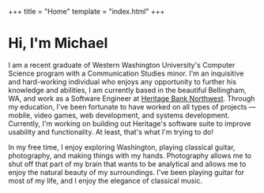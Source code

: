 +++
title = "Home"
template = "index.html"
+++

# Hi, I'm Michael
I am a recent graduate of Western Washington University's Computer Science program with a Communication Studies minor. I'm an inquisitive and hard-working individual who enjoys any opportunity to further his knowledge 
and abilities, I am currently based in the beautiful Bellingham, WA, and work as a Software Engineer at [Heritage Bank Northwest](https://www.heritagebanknw.com/home/home). Through my education, I've been fortunate to have 
worked on all types of projects — mobile, video games, web development, and systems development. Currently, I'm working on building out Heritage's software suite to improve usability and functionality. At least, that's what I'm trying to do!

In my free time, I enjoy exploring Washington, playing classical guitar, photography, and making things with my hands. Photography allows me to shut off that part of my brain that wants to be analytical and allows me to enjoy the natural beauty of my surroundings. 
I've been playing guitar for most of my life, and I enjoy the elegance of classical music.